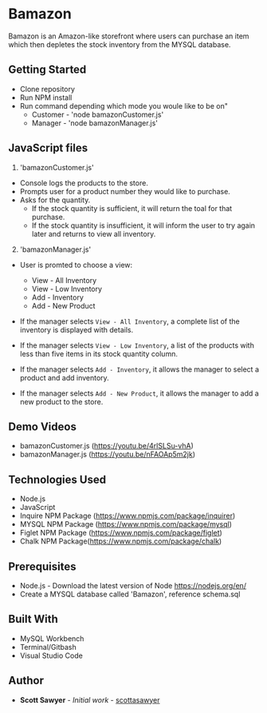 # Bamazon

Bamazon is an Amazon-like storefront where users can purchase an item which then depletes the stock inventory from the MYSQL database.

## Getting Started

 * Clone repository
 * Run NPM install
 * Run command depending which mode you woule like to be on"
   * Customer - 'node bamazonCustomer.js'
   * Manager - 'node bamazonManager.js'

## JavaScript files

1. 'bamazonCustomer.js'
  * Console logs the products to the store.
  * Prompts user for a product number they would like to purchase.
  * Asks for the quantity.
    * If the stock quantity is sufficient, it will return the toal for that purchase.
    * If the stock quantity is insufficient, it will inform the user to try again later and returns to view all inventory.
    
2. 'bamazonManager.js'
  * User is promted to choose a view:
    * View - All Inventory
    * View - Low Inventory
    * Add - Inventory
    * Add - New Product

   * If the manager selects `View - All Inventory`, a complete list of the inventory is displayed with details.
   * If the manager selects `View - Low Inventory`, a list of the products with less than five items in its stock quantity column.
   * If the manager selects `Add - Inventory`, it allows the manager to select a product and add inventory.
   * If the manager selects `Add - New Product`, it allows the manager to add a new product to the store.

## Demo Videos

 * bamazonCustomer.js (https://youtu.be/4rlSLSu-vhA)
 * bamazonManager.js (https://youtu.be/nFAOAp5m2jk)

## Technologies Used

 * Node.js
 * JavaScript
 * Inquire NPM Package (https://www.npmjs.com/package/inquirer)
 * MYSQL NPM Package (https://www.npmjs.com/package/mysql)
 * Figlet NPM Package (https://www.npmjs.com/package/figlet)
 * Chalk NPM Package(https://www.npmjs.com/package/chalk)

## Prerequisites

  - Node.js - Download the latest version of Node https://nodejs.org/en/
  - Create a MYSQL database called 'Bamazon', reference schema.sql

## Built With

 * MySQL Workbench
 * Terminal/Gitbash
 * Visual Studio Code

## Author

 * **Scott Sawyer** - *Initial work* - [scottasawyer](https://github.com/scottasawyer)



